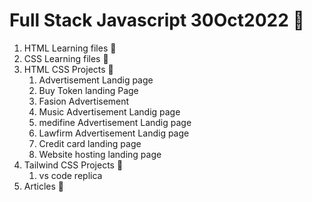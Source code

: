 # Full Stack Javascript 30Oct2022 🌱
01. HTML Learning files 🌱
02. CSS Learning files 🌱
03. HTML CSS Projects 📕
    01. Advertisement Landig page
    02. Buy Token landing Page
    03. Fasion Advertisement
    04. Music Advertisement Landig page
    05. medifine Advertisement Landig page
    06. Lawfirm Advertisement Landig page
    07. Credit card landing page
    08. Website hosting landing page
04. Tailwind CSS Projects 📒
    01. vs code replica
05. Articles 📰
    